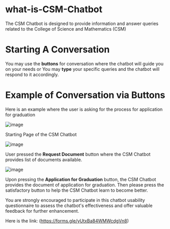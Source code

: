 # what-is-CSM-Chatbot

The CSM Chatbot is designed to provide information and answer queries related to the College of Science and Mathematics (CSM)

# Starting A Conversation

You may use the **buttons** for conversation where the chatbot will guide you on your needs or
You may **type** your specific queries and the chatbot will respond to it accordingly.

# Example of Conversation via Buttons

Here is an example where the user is asking for the process for application for graduation

![image](https://github.com/memercz/what-is-CSM-Chatbot/assets/161113570/9f07718e-8c2d-4a9d-9cc9-d8c2fc1c4e69)

Starting Page of the CSM Chatbot

![image](https://github.com/memercz/what-is-CSM-Chatbot/assets/161113570/3d05e786-0561-489e-a217-8c201a7b6a5c)

User pressed the **Request Document** button where the CSM Chatbot provides list of documents available.

![image](https://github.com/memercz/what-is-CSM-Chatbot/assets/161113570/cda1cafa-e0b6-46be-ab5e-c574d5b33d1d)

Upon pressing the **Application for Graduation** button, the CSM Chatbot provides the  document of application for graduation.
Then please press the satisfactory button to help the CSM Chatbot learn to become better.




You are strongly encouraged to participate in this chatbot usability questionnaire to assess the chatbot's effectiveness and offer valuable feedback for further enhancement.

Here is the link: (https://forms.gle/yUtxBa84WMWcdgVn8)




